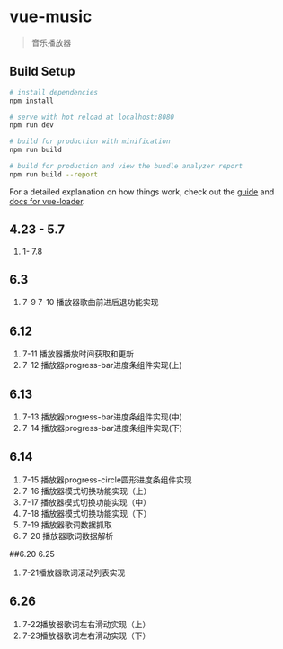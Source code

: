 # vue-music

> 音乐播放器

## Build Setup

``` bash
# install dependencies
npm install

# serve with hot reload at localhost:8080
npm run dev

# build for production with minification
npm run build

# build for production and view the bundle analyzer report
npm run build --report
```

For a detailed explanation on how things work, check out the [guide](http://vuejs-templates.github.io/webpack/) and [docs for vue-loader](http://vuejs.github.io/vue-loader).

## 4.23 - 5.7
1. 1- 7.8
## 6.3

1. 7-9 7-10 播放器歌曲前进后退功能实现
## 6.12

1. 7-11 播放器播放时间获取和更新
2. 7-12 播放器progress-bar进度条组件实现(上)

## 6.13

1. 7-13 播放器progress-bar进度条组件实现(中)
2. 7-14 播放器progress-bar进度条组件实现(下)

## 6.14

1. 7-15 播放器progress-circle圆形进度条组件实现
2. 7-16 播放器模式切换功能实现（上）
3. 7-17 播放器模式切换功能实现（中）
4. 7-18 播放器模式切换功能实现（下）
5. 7-19 播放器歌词数据抓取
6. 7-20 播放器歌词数据解析

##6.20 6.25
1. 7-21播放器歌词滚动列表实现

## 6.26
1. 7-22播放器歌词左右滑动实现（上）
2. 7-23播放器歌词左右滑动实现（下）